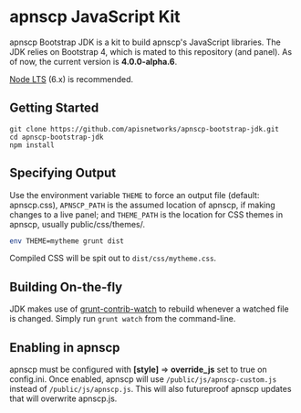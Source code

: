 # apnscp JavaScript Kit

apnscp Bootstrap JDK is a kit to build apnscp's JavaScript libraries. The JDK relies on Bootstrap 4, which is mated to this repository (and panel). As of now, the current version is **4.0.0-alpha.6**.

[Node LTS](https://nodejs.org/en/download/) (6.x) is recommended.

## Getting Started

```shell
git clone https://github.com/apisnetworks/apnscp-bootstrap-jdk.git
cd apnscp-bootstrap-jdk
npm install
```

## Specifying Output

Use the environment variable `THEME` to force an output file (default: apnscp.css), `APNSCP_PATH` is the assumed location of apnscp, if making changes to a live panel; and `THEME_PATH` is the location for CSS themes in apnscp, usually public/css/themes/.

```bash
env THEME=mytheme grunt dist
```

Compiled CSS will be spit out to `dist/css/mytheme.css`.



## Building On-the-fly

JDK makes use of [grunt-contrib-watch](https://www.npmjs.com/package/grunt-contrib-watch) to rebuild whenever a watched file is changed. Simply run `grunt watch` from the command-line.



## Enabling in apnscp

apnscp must be configured with **[style]** => **override_js** set to true on config.ini. Once enabled, apnscp will use `/public/js/apnscp-custom.js` instead of `/public/js/apnscp.js`. This will also futureproof apnscp updates that will overwrite apnscp.js.
